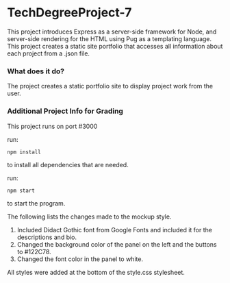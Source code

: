 # TechDegreeProject-7

This project introduces Express as a server-side framework for Node, and server-side rendering for the HTML using Pug as a templating language. This project creates a static site portfolio that accesses all information about each project from a .json file.

### What does it do?

The project creates a static portfolio site to display project work from the user.

### Additional Project Info for Grading

This project runs on port #3000

run:
```
npm install
```
to install all dependencies that are needed.

run:
```
npm start
```
to start the program.

The following lists the changes made to the mockup style.
1. Included Didact Gothic font from Google Fonts and included it for the descriptions and bio.
2. Changed the background color of the panel on the left and the buttons to #122C78.
3. Changed the font color in the panel to white.

All styles were added at the bottom of the style.css stylesheet.
